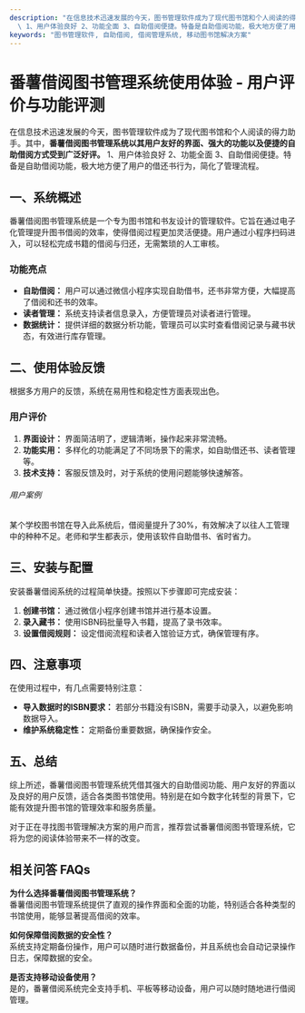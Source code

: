 ```yaml
---
description: "在信息技术迅速发展的今天，图书管理软件成为了现代图书馆和个人阅读的得力助手。其中，**番薯借阅图书管理系统以其用户友好的界面、强大的功能以及便捷的自助借阅方式受到广泛好评。**\
  \ 1、用户体验良好 2、功能全面 3、自助借阅便捷。特备是自助借阅功能，极大地方便了用户的借还书行为，简化了管理流程。"
keywords: "图书管理软件, 自助借阅, 借阅管理系统, 移动图书馆解决方案"
---
```

# 番薯借阅图书管理系统使用体验 - 用户评价与功能评测

在信息技术迅速发展的今天，图书管理软件成为了现代图书馆和个人阅读的得力助手。其中，**番薯借阅图书管理系统以其用户友好的界面、强大的功能以及便捷的自助借阅方式受到广泛好评。** 1、用户体验良好 2、功能全面 3、自助借阅便捷。特备是自助借阅功能，极大地方便了用户的借还书行为，简化了管理流程。

## **一、系统概述**

番薯借阅图书管理系统是一个专为图书馆和书友设计的管理软件。它旨在通过电子化管理提升图书借阅的效率，使得借阅过程更加灵活便捷。用户通过小程序扫码进入，可以轻松完成书籍的借阅与归还，无需繁琐的人工审核。

### 功能亮点

- **自助借阅：** 用户可以通过微信小程序实现自助借书，还书非常方便，大幅提高了借阅和还书的效率。
- **读者管理：** 系统支持读者信息录入，方便管理员对读者进行管理。
- **数据统计：** 提供详细的数据分析功能，管理员可以实时查看借阅记录与藏书状态，有效进行库存管理。

## **二、使用体验反馈**

根据多方用户的反馈，系统在易用性和稳定性方面表现出色。

### 用户评价

1. **界面设计：** 界面简洁明了，逻辑清晰，操作起来非常流畅。
2. **功能实用：** 多样化的功能满足了不同场景下的需求，如自助借还书、读者管理等。
3. **技术支持：** 客服反馈及时，对于系统的使用问题能够快速解答。

###### 用户案例

某个学校图书馆在导入此系统后，借阅量提升了30%，有效解决了以往人工管理中的种种不足。老师和学生都表示，使用该软件自助借书、省时省力。

## **三、安装与配置**

安装番薯借阅系统的过程简单快捷。按照以下步骤即可完成安装：

1. **创建书馆：** 通过微信小程序创建书馆并进行基本设置。
2. **录入藏书：** 使用ISBN码批量导入书籍，提高了录书效率。
3. **设置借阅规则：** 设定借阅流程和读者入馆验证方式，确保管理有序。

## **四、注意事项**

在使用过程中，有几点需要特别注意：

- **导入数据时的ISBN要求：** 若部分书籍没有ISBN，需要手动录入，以避免影响数据导入。
- **维护系统稳定性：** 定期备份重要数据，确保操作安全。

## **五、总结**

综上所述，番薯借阅图书管理系统凭借其强大的自助借阅功能、用户友好的界面以及良好的用户反馈，适合各类图书馆使用。特别是在如今数字化转型的背景下，它能有效提升图书馆的管理效率和服务质量。

对于正在寻找图书管理解决方案的用户而言，推荐尝试番薯借阅图书管理系统，它将为您的阅读体验带来不一样的改变。

## 相关问答 FAQs

**为什么选择番薯借阅图书管理系统？**  
番薯借阅图书管理系统提供了直观的操作界面和全面的功能，特别适合各种类型的书馆使用，能够显著提高借阅的效率。

**如何保障借阅数据的安全性？**  
系统支持定期备份操作，用户可以随时进行数据备份，并且系统也会自动记录操作日志，保障数据的安全。

**是否支持移动设备使用？**  
是的，番薯借阅系统完全支持手机、平板等移动设备，用户可以随时随地进行借阅管理。
